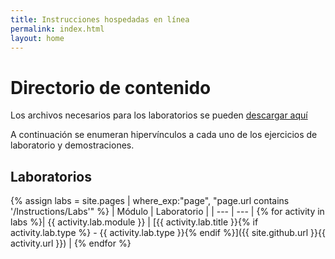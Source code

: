 ```yaml
---
title: Instrucciones hospedadas en línea
permalink: index.html
layout: home
---
```


# Directorio de contenido

Los archivos necesarios para los laboratorios se pueden [descargar aquí](https://github.com/MicrosoftLearning/SC-300-Identity-and-Access-Administrator/archive/master.zip)

A continuación se enumeran hipervínculos a cada uno de los ejercicios de laboratorio y demostraciones.

## Laboratorios

{% assign labs = site.pages | where_exp:"page", "page.url contains '/Instructions/Labs'" %}
| Módulo | Laboratorio |
| --- | --- | 
{% for activity in labs  %}| {{ activity.lab.module }} | [{{ activity.lab.title }}{% if activity.lab.type %} - {{ activity.lab.type }}{% endif %}]({{ site.github.url }}{{ activity.url }}) |
{% endfor %}
